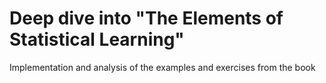 # Deep dive into "The Elements of Statistical Learning"

Implementation and analysis of the examples and exercises from the book